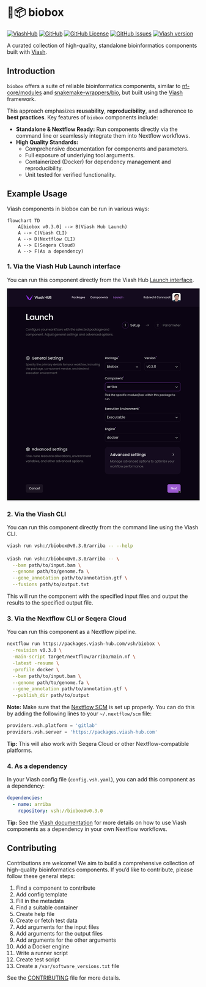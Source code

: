 

# 🌱📦 biobox

[![ViashHub](https://img.shields.io/badge/ViashHub-biobox-7a4baa.svg)](https://www.viash-hub.com/packages/biobox)
[![GitHub](https://img.shields.io/badge/GitHub-viash--hub%2Fbiobox-blue.svg)](https://github.com/viash-hub/biobox)
[![GitHub
License](https://img.shields.io/github/license/viash-hub/biobox.svg)](https://github.com/viash-hub/biobox/blob/main/LICENSE)
[![GitHub
Issues](https://img.shields.io/github/issues/viash-hub/biobox.svg)](https://github.com/viash-hub/biobox/issues)
[![Viash
version](https://img.shields.io/badge/Viash-v0.9.4-blue.svg)](https://viash.io)

A curated collection of high-quality, standalone bioinformatics
components built with [Viash](https://viash.io).

## Introduction

`biobox` offers a suite of reliable bioinformatics components, similar
to [nf-core/modules](https://github.com/nf-core/modules) and
[snakemake-wrappers/bio](https://github.com/snakemake/snakemake-wrappers/tree/master/bio),
but built using the [Viash](https://viash.io) framework.

This approach emphasizes **reusability**, **reproducibility**, and
adherence to **best practices**. Key features of `biobox` components
include:

- **Standalone & Nextflow Ready:** Run components directly via the
  command line or seamlessly integrate them into Nextflow workflows.
- **High Quality Standards:**
  - Comprehensive documentation for components and parameters.
  - Full exposure of underlying tool arguments.
  - Containerized (Docker) for dependency management and
    reproducibility.
  - Unit tested for verified functionality.

## Example Usage

Viash components in biobox can be run in various ways:

``` mermaid lang="mermaid"
flowchart TD
    A[biobox v0.3.0] --> B(Viash Hub Launch)
    A --> C(Viash CLI)
    A --> D(Nextflow CLI)
    A --> E(Seqera Cloud)
    A --> F(As a dependency)
```

### 1. Via the Viash Hub Launch interface

You can run this component directly from the Viash Hub [Launch
interface](https://www.viash-hub.com/launch?package=biobox&version=v0.3.0&component=arriba&runner=Executable).

![](docs/viash-hub.png)

### 2. Via the Viash CLI

You can run this component directly from the command line using the
Viash CLI.

``` bash
viash run vsh://biobox@v0.3.0/arriba -- --help

viash run vsh://biobox@v0.3.0/arriba -- \
  --bam path/to/input.bam \
  --genome path/to/genome.fa \
  --gene_annotation path/to/annotation.gtf \
  --fusions path/to/output.txt
```

This will run the component with the specified input files and output
the results to the specified output file.

### 3. Via the Nextflow CLI or Seqera Cloud

You can run this component as a Nextflow pipeline.

``` bash
nextflow run https://packages.viash-hub.com/vsh/biobox \
  -revision v0.3.0 \
  -main-script target/nextflow/arriba/main.nf \
  -latest -resume \
  -profile docker \
  --bam path/to/input.bam \
  --genome path/to/genome.fa \
  --gene_annotation path/to/annotation.gtf \
  --publish_dir path/to/output
```

**Note:** Make sure that the [Nextflow
SCM](https://www.nextflow.io/docs/latest/git.html#git-configuration) is
set up properly. You can do this by adding the following lines to your
`~/.nextflow/scm` file:

``` groovy
providers.vsh.platform = 'gitlab'
providers.vsh.server = 'https://packages.viash-hub.com'
```

**Tip:** This will also work with Seqera Cloud or other
Nextflow-compatible platforms.

### 4. As a dependency

In your Viash config file (`config.vsh.yaml`), you can add this
component as a dependency:

``` yaml
dependencies:
  - name: arriba
    repository: vsh://biobox@v0.3.0
```

**Tip:** See the [Viash
documentation](https://viash.io/guide/nextflow_vdsl3/create-a-pipeline.html#pipeline-as-a-component)
for more details on how to use Viash components as a dependency in your
own Nextflow workflows.

## Contributing

Contributions are welcome! We aim to build a comprehensive collection of
high-quality bioinformatics components. If you’d like to contribute,
please follow these general steps:

1.  Find a component to contribute
2.  Add config template
3.  Fill in the metadata
4.  Find a suitable container
5.  Create help file
6.  Create or fetch test data
7.  Add arguments for the input files
8.  Add arguments for the output files
9.  Add arguments for the other arguments
10. Add a Docker engine
11. Write a runner script
12. Create test script
13. Create a `/var/software_versions.txt` file

See the
[CONTRIBUTING](https://github.com/viash-hub/biobox/blob/main/CONTRIBUTING.md)
file for more details.
